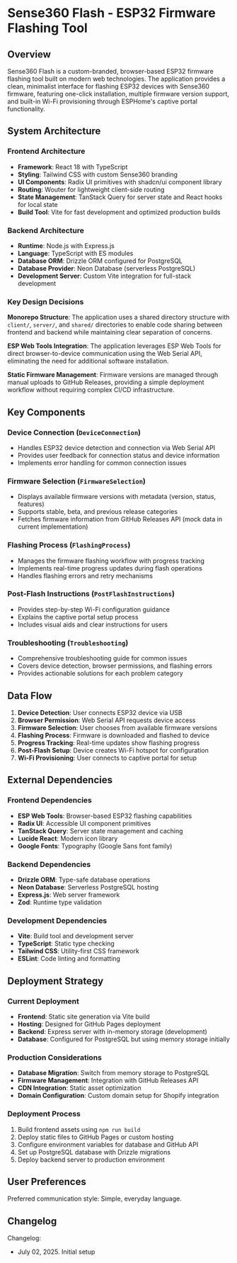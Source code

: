 # Sense360 Flash - ESP32 Firmware Flashing Tool

## Overview

Sense360 Flash is a custom-branded, browser-based ESP32 firmware flashing tool built on modern web technologies. The application provides a clean, minimalist interface for flashing ESP32 devices with Sense360 firmware, featuring one-click installation, multiple firmware version support, and built-in Wi-Fi provisioning through ESPHome's captive portal functionality.

## System Architecture

### Frontend Architecture
- **Framework**: React 18 with TypeScript
- **Styling**: Tailwind CSS with custom Sense360 branding
- **UI Components**: Radix UI primitives with shadcn/ui component library
- **Routing**: Wouter for lightweight client-side routing
- **State Management**: TanStack Query for server state and React hooks for local state
- **Build Tool**: Vite for fast development and optimized production builds

### Backend Architecture
- **Runtime**: Node.js with Express.js
- **Language**: TypeScript with ES modules
- **Database ORM**: Drizzle ORM configured for PostgreSQL
- **Database Provider**: Neon Database (serverless PostgreSQL)
- **Development Server**: Custom Vite integration for full-stack development

### Key Design Decisions

**Monorepo Structure**: The application uses a shared directory structure with `client/`, `server/`, and `shared/` directories to enable code sharing between frontend and backend while maintaining clear separation of concerns.

**ESP Web Tools Integration**: The application leverages ESP Web Tools for direct browser-to-device communication using the Web Serial API, eliminating the need for additional software installation.

**Static Firmware Management**: Firmware versions are managed through manual uploads to GitHub Releases, providing a simple deployment workflow without requiring complex CI/CD infrastructure.

## Key Components

### Device Connection (`DeviceConnection`)
- Handles ESP32 device detection and connection via Web Serial API
- Provides user feedback for connection status and device information
- Implements error handling for common connection issues

### Firmware Selection (`FirmwareSelection`)
- Displays available firmware versions with metadata (version, status, features)
- Supports stable, beta, and previous release categories
- Fetches firmware information from GitHub Releases API (mock data in current implementation)

### Flashing Process (`FlashingProcess`)
- Manages the firmware flashing workflow with progress tracking
- Implements real-time progress updates during flash operations
- Handles flashing errors and retry mechanisms

### Post-Flash Instructions (`PostFlashInstructions`)
- Provides step-by-step Wi-Fi configuration guidance
- Explains the captive portal setup process
- Includes visual aids and clear instructions for users

### Troubleshooting (`Troubleshooting`)
- Comprehensive troubleshooting guide for common issues
- Covers device detection, browser permissions, and flashing errors
- Provides actionable solutions for each problem category

## Data Flow

1. **Device Detection**: User connects ESP32 device via USB
2. **Browser Permission**: Web Serial API requests device access
3. **Firmware Selection**: User chooses from available firmware versions
4. **Flashing Process**: Firmware is downloaded and flashed to device
5. **Progress Tracking**: Real-time updates show flashing progress
6. **Post-Flash Setup**: Device creates Wi-Fi hotspot for configuration
7. **Wi-Fi Provisioning**: User connects to captive portal for setup

## External Dependencies

### Frontend Dependencies
- **ESP Web Tools**: Browser-based ESP32 flashing capabilities
- **Radix UI**: Accessible UI component primitives
- **TanStack Query**: Server state management and caching
- **Lucide React**: Modern icon library
- **Google Fonts**: Typography (Google Sans font family)

### Backend Dependencies
- **Drizzle ORM**: Type-safe database operations
- **Neon Database**: Serverless PostgreSQL hosting
- **Express.js**: Web server framework
- **Zod**: Runtime type validation

### Development Dependencies
- **Vite**: Build tool and development server
- **TypeScript**: Static type checking
- **Tailwind CSS**: Utility-first CSS framework
- **ESLint**: Code linting and formatting

## Deployment Strategy

### Current Deployment
- **Frontend**: Static site generation via Vite build
- **Hosting**: Designed for GitHub Pages deployment
- **Backend**: Express server with in-memory storage (development)
- **Database**: Configured for PostgreSQL but using memory storage initially

### Production Considerations
- **Database Migration**: Switch from memory storage to PostgreSQL
- **Firmware Management**: Integration with GitHub Releases API
- **CDN Integration**: Static asset optimization
- **Domain Configuration**: Custom domain setup for Shopify integration

### Deployment Process
1. Build frontend assets using `npm run build`
2. Deploy static files to GitHub Pages or custom hosting
3. Configure environment variables for database and GitHub API
4. Set up PostgreSQL database with Drizzle migrations
5. Deploy backend server to production environment

## User Preferences

Preferred communication style: Simple, everyday language.

## Changelog

Changelog:
- July 02, 2025. Initial setup